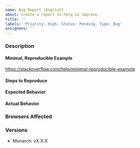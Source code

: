 ```yaml
---
name: Bug Report [English]
about: Create a report to help us improve.
title: ''
labels: 'Priority: High, Status: Pending, Type: Bug'
assignees: ''
---
```


### Description

<!-- Example: `dispatch` function doesn't dispatch any message. -->

#### Minimal, Reproducible Example

<!-- Please provide a link to a minimal, reproducible example. -->

<!-- How? Please check the following link. -->

https://stackoverflow.com/help/minimal-reproducible-example

#### Steps to Reproduce

<!--
Example:

1. Import `my-element`.
2. Use it in a document.
3. Run the document.
-->

#### Expected Behavior

<!-- Example: No error is throw -->

#### Actual Behavior

<!-- Example: Error is thrown -->

### Browsers Affected

<!-- Uncomment all that you had tested against -->
<!-- Check all that apply -->

<!-- - [ ] Chrome -->
<!-- - [ ] Firefox -->
<!-- - [ ] Edge -->
<!-- - [ ] Safari 11 -->
<!-- - [ ] Safari 10 -->
<!-- - [ ] IE 11 -->

### Versions

- Monarch: vX.X.X

